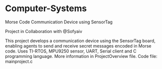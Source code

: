 # Computer-Systems
Morse Code Communication Device using SensorTag

Project in Collaboration with @Sofyaiv

This project develops a communication device using the SensorTag board, enabling agents to send and receive secret messages encoded in Morse code. 
Uses TI-RTOS, MPU9250 sensor, UART, Serial client and C programming language. 
More information in ProjectOverview file. Code file: mainproject.c
